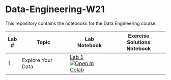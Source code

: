 # Data-Engineering-W21
This repository contains the notebooks for the Data Engineering course.

| Lab <br /> # | Topic | Lab <br /> Notebook | Exercise <br /> Solutions Notebook |
| --- | ----------- | ----- |----- |
| 1 | Explore Your Data| [Lab 1](https://github.com/raneemsultan/Data-Engineering-W21/blob/main/Lab1/Lab_1.ipynb) <br /> [![Open In Colab](https://colab.research.google.com/assets/colab-badge.svg)]((https://colab.research.google.com/github.com/raneemsultan/Data-Engineering-W21/blob/main/Lab1/Lab_1.ipynb))

